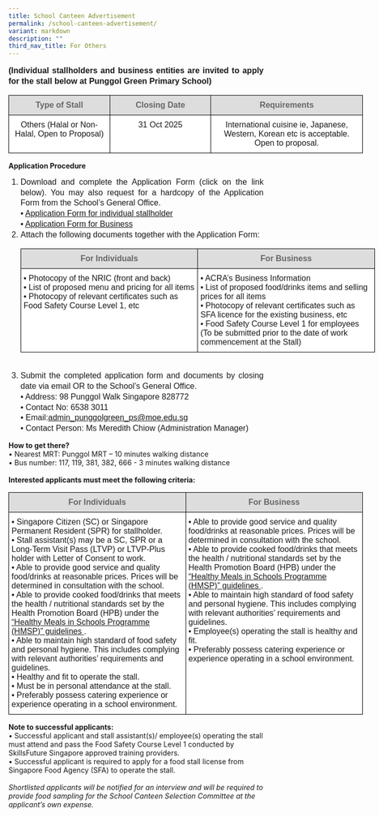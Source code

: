 ```yaml
---
title: School Canteen Advertisement
permalink: /school-canteen-advertisement/
variant: markdown
description: ""
third_nav_title: For Others
---
```

<p style="line-height:1.3; font-size:16px; font-family:Arial; text-align:justify;"><b>(Individual stallholders and business entities are invited to apply for the stall below at Punggol Green Primary School)</b></p>
<table style="border-collapse:collapse;border-spacing:0;table-layout: fixed; width: 700px" class="tg">
   <colgroup><col style="width: 200px"><col style="width: 200px"><col style="width: 300px"></colgroup>
      <thead>
         <tr>
            <th style="background-color:#DDD;border-color:black;border-style:solid;border-width:1px;color:#666;font-family:Arial;font-size:16px;font-weight:bold;overflow:hidden;padding:10px 5px;text-align:center;vertical-align:top;word-break:normal;font-weight:700;color:#666;">Type of Stall</th>
            <th style="background-color:#DDD;border-color:black;border-style:solid;border-width:1px;color:#666;font-family:Arial;font-size:16px;font-weight:bold;overflow:hidden;padding:10px 5px;text-align:center;vertical-align:top;word-break:normal;font-weight:700;color:#666;">Closing Date</th>
					 <th style="background-color:#DDD;border-color:black;border-style:solid;border-width:1px;color:#666;font-family:Arial;font-size:16px;font-weight:bold;overflow:hidden;padding:10px 5px;text-align:center;vertical-align:top;word-break:normal;font-weight:700;color:#666;">Requirements</th>
         </tr>
      </thead>
	<tbody>
         <tr>
            <td style="background-color:#FFF;border-color:black;border-style:solid;border-width:1px;font-family:Arial;font-size:16px;overflow:hidden;padding:10px 5px;text-align:center;vertical-align:top;word-break:normal">Others (Halal or Non-Halal, Open to Proposal) </td>
            <td style="background-color:#FFF;border-color:black;border-style:solid;border-width:1px;font-family:Arial;font-size:16px;overflow:hidden;padding:10px 5px;text-align:center;vertical-align:top;word-break:normal">31 Oct 2025</td>
					 <td style="background-color:#FFF;border-color:black;border-style:solid;border-width:1px;font-family:Arial;font-size:16px;overflow:hidden;padding:10px 5px;text-align:center;vertical-align:top;word-break:normal">International cuisine ie, Japanese, Western, Korean etc is acceptable. Open to proposal. </td>
         </tr>
		</tbody></table>
<b>Application Procedure</b><br>
<ol>
<li style="line-height:1.3; font-size:16px; font-family:Arial; text-align:justify;">Download and complete the Application Form (click on the link below). You may also request for a hardcopy of the Application Form from the School’s General Office.
	<br>•	
	<a href="/files/Useful%20Information/Application_Form__For_Individual_.pdf">Application Form for individual stallholder</a>
	<br>•	<a href="/files/Useful%20Information/Application_Form__For_Business_Entity_.pdf">Application Form for Business</a>
	</li>
	
<li style="line-height:1.3; font-size:16px; font-family:Arial; text-align:justify;">Attach the following documents together with the Application Form: <br>
	<table style="border-collapse:collapse;border-spacing:0;table-layout: fixed; width: 700px" class="tg">
   <colgroup><col style="width: 350px"><col style="width: 350px"></colgroup>
      <thead>
         <tr>
            <th style="background-color:#DDD;border-color:black;border-style:solid;border-width:1px;color:#666;font-family:Arial;font-size:16px;font-weight:bold;overflow:hidden;padding:10px 5px;text-align:center;vertical-align:top;word-break:normal;font-weight:700;color:#666;">For Individuals</th>
            <th style="background-color:#DDD;border-color:black;border-style:solid;border-width:1px;color:#666;font-family:Arial;font-size:16px;font-weight:bold;overflow:hidden;padding:10px 5px;text-align:center;vertical-align:top;word-break:normal;font-weight:700;color:#666;">For Business</th>
         </tr>
      </thead>
	<tbody>
         <tr>
            <td style="background-color:#FFF;border-color:black;border-style:solid;border-width:1px;font-family:Arial;font-size:16px;overflow:hidden;padding:10px 5px;text-align:left;vertical-align:top;word-break:normal">•	Photocopy of the NRIC (front and back) 
<br>•	List of proposed menu and pricing for all items
<br>•	Photocopy of relevant certificates such as Food Safety Course Level 1, etc 
</td>
            <td style="background-color:#FFF;border-color:black;border-style:solid;border-width:1px;font-family:Arial;font-size:16px;overflow:hidden;padding:10px 5px;text-align:left;vertical-align:top;word-break:normal">•	ACRA’s Business Information
<br>•	List of proposed food/drinks items and selling prices for all items
<br>•	Photocopy of relevant certificates such as SFA licence for the existing business, etc 
<br>•	Food Safety Course Level 1 for employees (To be submitted prior to the date of work commencement at the Stall) 
</td>
         </tr>
		</tbody></table>
<br>    
	</li>
	<li style="line-height:1.3; font-size:16px; font-family:Arial; text-align:justify;">Submit the completed application form and documents by closing date via email OR to the School’s General Office.
	<br>•	Address: 98 Punggol Walk Singapore 828772
	<br>•	Contact No: 6538 3011
		<br>•	Email:<a href="mailto:admin_punggolgreen_ps@moe.edu.sg">admin_punggolgreen_ps@moe.edu.sg</a>
		<br>•	Contact Person: Ms Meredith Chiow (Administration Manager)
	</li>
	</ol>
<b>How to get there?</b>
	<br>•	Nearest MRT: Punggol MRT – 10 minutes walking distance
	<br>•	Bus number: 117, 119, 381, 382, 666 - 3 minutes walking distance
	<br><br>
	<b>Interested applicants must meet the following criteria:</b>
	<br>
		<table style="border-collapse:collapse;border-spacing:0;table-layout: fixed; width: 700px" class="tg">
   <colgroup><col style="width: 350px"><col style="width: 350px"></colgroup>
      <thead>
         <tr>
            <th style="background-color:#DDD;border-color:black;border-style:solid;border-width:1px;color:#666;font-family:Arial;font-size:16px;font-weight:bold;overflow:hidden;padding:10px 5px;text-align:center;vertical-align:top;word-break:normal;font-weight:700;color:#666;">For Individuals</th>
            <th style="background-color:#DDD;border-color:black;border-style:solid;border-width:1px;color:#666;font-family:Arial;font-size:16px;font-weight:bold;overflow:hidden;padding:10px 5px;text-align:center;vertical-align:top;word-break:normal;font-weight:700;color:#666;">For Business</th>
         </tr>
      </thead>
	<tbody>
         <tr>
            <td style="background-color:#FFF;border-color:black;border-style:solid;border-width:1px;font-family:Arial;font-size:16px;overflow:hidden;padding:10px 5px;text-align:left;vertical-align:top;word-break:normal">•	Singapore Citizen (SC) or Singapore Permanent Resident (SPR) for stallholder. 
<br>•	Stall assistant(s) may be a SC, SPR or a Long-Term Visit Pass (LTVP) or LTVP-Plus holder with Letter of Consent to work.
<br>•	Able to provide good service and quality food/drinks at reasonable prices. Prices will be determined in consultation with the school.
<br>•	Able to provide cooked food/drinks  that meets the health / nutritional standards set by the Health Promotion Board (HPB) under the  <a href="https://www.hpb.gov.sg/schools/school-programmes/healthy-meals-in-schools-programme"> “Healthy Meals in Schools Programme (HMSP)” guidelines </a>.
<br>•	Able to maintain high standard of food safety and personal hygiene. This includes complying with relevant authorities’ requirements and guidelines.
<br>•	Healthy and fit to operate the stall.
<br>•	Must be in personal attendance at the stall.
<br>•	Preferably possess catering experience or experience operating in a school environment.


</td>
            <td style="background-color:#FFF;border-color:black;border-style:solid;border-width:1px;font-family:Arial;font-size:16px;overflow:hidden;padding:10px 5px;text-align:left;vertical-align:top;word-break:normal">•	Able to provide good service and quality food/drinks at reasonable prices. Prices will be determined in consultation with the school.
<br>•	Able to provide cooked food/drinks that meets the health / nutritional standards set by the Health Promotion Board (HPB) under the <a href="https://www.hpb.gov.sg/schools/school-programmes/healthy-meals-in-schools-programme"> “Healthy Meals in Schools Programme (HMSP)” guidelines </a>.
<br>•	Able to maintain high standard of food safety and personal hygiene. This includes complying with relevant authorities’ requirements and guidelines. 
<br>•	Employee(s) operating the stall is healthy and fit.
<br>•	Preferably possess catering experience or experience operating in a school environment.
</td>
         </tr>
		</tbody></table>
	
<b>Note to successful applicants:</b>
<br>•	Successful applicant and stall assistant(s)/ employee(s) operating the stall must attend and pass the Food Safety Course Level 1 conducted by SkillsFuture Singapore approved training providers. 
<br>•	Successful applicant is required to apply for a food stall license from Singapore Food Agency (SFA) to operate the stall. 
<br><br><i>Shortlisted applicants will be notified for an interview and will be required to provide food sampling for the School Canteen Selection Committee at the applicant’s own expense.</i>